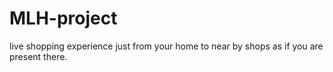 # MLH-project
live shopping experience just from your home to near by shops as if you are present there.
